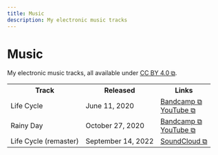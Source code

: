 ```yaml
---
title: Music
description: My electronic music tracks
---
```


# Music
My electronic music tracks, all available under <a href="https://creativecommons.org/licenses/by/4.0/" target="_blank">CC BY 4.0 ⧉</a>.

<div class="table" markdown=0>
    <table class="full borders">
        <tr>
            <th>Track</th>
            <th>Released</th>
            <th>Links</th>
        </tr>
        <tr>
            <td>Life Cycle</td>
            <td>June 11, 2020</td>
            <td>
                <a href="https://schizoidnightmares.bandcamp.com/track/life-cycle" target="_blank">Bandcamp ⧉</a><br>
                <a href="https://www.youtube.com/watch?v=y85p8QMFEko" target="_blank">YouTube ⧉</a>
            </td>
        </tr>
        <tr>
            <td>Rainy Day</td>
            <td>October 27, 2020</td>
            <td>
                <a href="https://schizoidnightmares.bandcamp.com/track/rainy-day" target="_blank">Bandcamp ⧉</a><br>
                <a href="https://www.youtube.com/watch?v=ygJtgo7L1os" target="_blank">YouTube ⧉</a>
            </td>
        </tr>
        <tr>
            <td>Life Cycle (remaster)</td>
            <td>September 14, 2022</td>
            <td><a href="https://soundcloud.com/schizoidnightmares/nod-cosae-life-cycle" target="_blank">SoundCloud ⧉</a></td>
        </tr>
    </table>
</div>